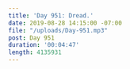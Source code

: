 ```yaml
---
title: 'Day 951: Dread.'
date: 2019-08-28 14:15:00 -07:00
file: "/uploads/Day-951.mp3"
post: Day 951
duration: '00:04:47'
length: 4135931
---
```


